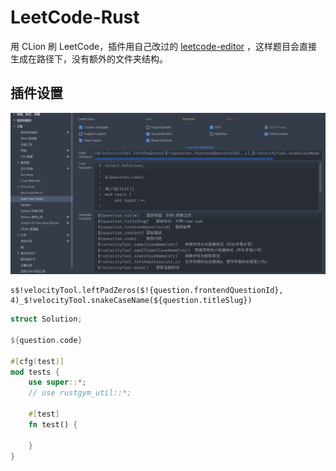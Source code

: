 # LeetCode-Rust

用 CLion 刷 LeetCode，插件用自己改过的 [leetcode-editor](https://github.com/Latias94/leetcode-editor/releases) ，这样题目会直接生成在路径下，没有额外的文件夹结构。

## 插件设置

![](images/settings.png)

```
s$!velocityTool.leftPadZeros($!{question.frontendQuestionId}, 4)_$!velocityTool.snakeCaseName(${question.titleSlug})
```

```rust
struct Solution;

${question.code}

#[cfg(test)]
mod tests {
    use super::*;
    // use rustgym_util::*;

    #[test]
    fn test() {
        
    }
}
```